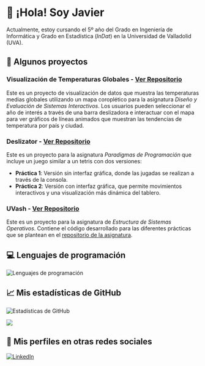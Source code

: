 # 👋 ¡Hola! Soy Javier

Actualmente, estoy cursando el 5º año del Grado en Ingeniería de Informática y Grado en Estadística (*InDat*) en la Universidad de Valladolid (UVA).

## 📁 Algunos proyectos 
### **Visualización de Temperaturas Globales** - [Ver Repositorio](https://github.com/JaviGames184/uva.desi)
Este es un proyecto de visualización de datos que muestra las temperaturas medias globales utilizando un mapa coroplético para la asignatura *Diseño y Evaluación de Sistemas Interactivos*.
Los usuarios pueden seleccionar el año de interés a través de una barra deslizadora e interactuar con el mapa para ver gráficos de líneas animados que muestran las tendencias de temperatura por país y ciudad. 

### **Deslizator** - [Ver Repositorio](https://github.com/JaviGames184/uva.paradigmasprogramacion)
Este es un proyecto para la asignatura *Paradigmas de Programación* que incluye un juego similar a un tetris con dos versiones:
- **Práctica 1**: Versión sin interfaz gráfica, donde las jugadas se realizan a través de la consola.
- **Práctica 2**: Versión con interfaz gráfica, que permite movimientos interactivos y una visualización más dinámica del tablero.

### **UVash** - [Ver Repositorio](https://github.com/JaviGames184/uva.eso)
Este es un proyecto para la asignatura de *Estructura de Sistemas Operativos*.
Contiene el código desarrollado para las diferentes prácticas que se plantean en el [repositorio de la asignatura](https://github.com/bsahelices/laboratorio-eso).

## 💻 Lenguajes de programación
![Lenguajes de programación](https://github-readme-stats.vercel.app/api/top-langs/?username=JaviGames184&layout=compact&theme=tokyonight&locale=es)

  
## 📈 Mis estadísticas de GitHub
![Estadísticas de GitHub](https://github-readme-stats.vercel.app/api?username=JaviGames184&show_icons=true&theme=tokyonight&locale=es)

![](https://visitcount.itsvg.in/api?id=JaviGames184&icon=0&color=12)

## 👤 Mis perfiles en otras redes sociales
[![LinkedIn](https://img.shields.io/badge/LinkedIn-%230077B5.svg?logo=linkedin&logoColor=white)](https://www.linkedin.com/in/javierramosjimeno/) 


